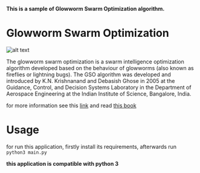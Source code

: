 **This is a sample of Glowworm Swarm Optimization algorithm.**

# Glowworm Swarm Optimization


![alt text](https://www.thoughtco.com/thmb/kHLnpFrJK2_2nuO8YRsFYMC2oQk=/768x0/filters:no_upscale():max_bytes(150000):strip_icc()/Fireflies-58c2cf9f5f9b58af5ca9d3d5.jpg)

The glowworm swarm optimization is a swarm intelligence optimization algorithm developed based on the behaviour of glowworms (also known as fireflies or lightning bugs). The GSO algorithm was developed and introduced by K.N. Krishnanand and Debasish Ghose in 2005 at the Guidance, Control, and Decision Systems Laboratory in the Department of Aerospace Engineering at the Indian Institute of Science, Bangalore, India.

for more information see this [link](https://en.wikipedia.org/wiki/List_of_metaphor-based_metaheuristics) and read [this book](https://link.springer.com/chapter/10.1007/978-3-642-04225-6_4)


# Usage
for run this application, firstly install its requirements, afterwards run `python3 main.py`

**this application is compatible with python 3**